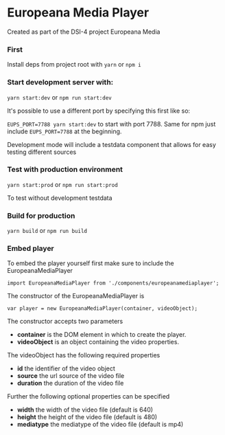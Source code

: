 # Europeana Media Player

Created as part of the DSI-4 project Europeana Media 

### First

Install deps from project root with `yarn` or `npm i`

### Start development server with:

`yarn start:dev` or `npm run start:dev`

It's possible to use a different port by specifying this first like so: 

`EUPS_PORT=7788 yarn start:dev` to start with port 7788. Same for npm just include `EUPS_PORT=7788` at the beginning.

Development mode will include a testdata component that allows for easy testing different sources

### Test with production environment 

`yarn start:prod` or `npm run start:prod`

To test without development testdata

### Build for production

`yarn build` or `npm run build`

### Embed player

To embed the player yourself first make sure to include the EuropeanaMediaPlayer

```
import EuropeanaMediaPlayer from './components/europeanamediaplayer';
```

The constructor of the EuropeanaMediaPlayer is

```
var player = new EuropeanaMediaPlayer(container, videoObject);
```

The constructor accepts two parameters

- **container** is the DOM element in which to create the player.
- **videoObject** is an object containing the video properties.

The videoObject has the following required properties

- **id** the identifier of the video object
- **source** the url source of the video file
- **duration** the duration of the video file

Further the following optional properties can be specified

- **width** the width of the video file (default is 640)
- **height** the height of the video file (default is 480)
- **mediatype** the mediatype of the video file (default is mp4)

